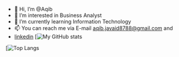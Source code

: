 - 👋 Hi, I’m @Aqib
- 👀 I’m interested in Business Analyst
- 🌱 I’m currently learning Information Technology
- 📫 You can reach me via E-mail aqib.javaid8788@gmail.com and
-  [linkedin](https://www.linkedin.com/in/aqibjavaid1999)
 [![My GitHub stats](https://github-readme-stats.vercel.app/api?username=AqibJavaid&theme=radical&show_icons=true&hide_border=true&count_private=true&cache_seconds=1800)

[![Top Langs](https://github-readme-stats.vercel.app/api/top-langs/?username=AqibJavaid&theme=radical&show_icons=true&hide_border=true&layout=compact)
